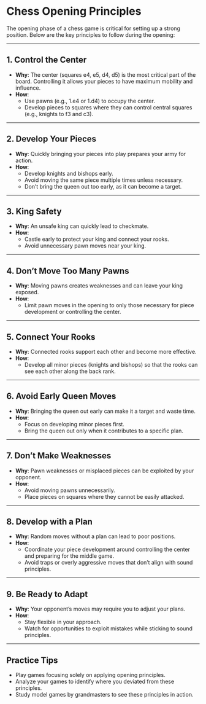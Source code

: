 # Chess Opening Principles

The opening phase of a chess game is critical for setting up a strong position. Below are the key principles to follow during the opening:

---

## 1. **Control the Center**
- **Why**: The center (squares e4, e5, d4, d5) is the most critical part of the board. Controlling it allows your pieces to have maximum mobility and influence.
- **How**:
  - Use pawns (e.g., 1.e4 or 1.d4) to occupy the center.
  - Develop pieces to squares where they can control central squares (e.g., knights to f3 and c3).

---

## 2. **Develop Your Pieces**
- **Why**: Quickly bringing your pieces into play prepares your army for action.
- **How**:
  - Develop knights and bishops early.
  - Avoid moving the same piece multiple times unless necessary.
  - Don’t bring the queen out too early, as it can become a target.

---

## 3. **King Safety**
- **Why**: An unsafe king can quickly lead to checkmate.
- **How**:
  - Castle early to protect your king and connect your rooks.
  - Avoid unnecessary pawn moves near your king.

---

## 4. **Don’t Move Too Many Pawns**
- **Why**: Moving pawns creates weaknesses and can leave your king exposed.
- **How**:
  - Limit pawn moves in the opening to only those necessary for piece development or controlling the center.

---

## 5. **Connect Your Rooks**
- **Why**: Connected rooks support each other and become more effective.
- **How**:
  - Develop all minor pieces (knights and bishops) so that the rooks can see each other along the back rank.

---

## 6. **Avoid Early Queen Moves**
- **Why**: Bringing the queen out early can make it a target and waste time.
- **How**:
  - Focus on developing minor pieces first.
  - Bring the queen out only when it contributes to a specific plan.

---

## 7. **Don’t Make Weaknesses**
- **Why**: Pawn weaknesses or misplaced pieces can be exploited by your opponent.
- **How**:
  - Avoid moving pawns unnecessarily.
  - Place pieces on squares where they cannot be easily attacked.

---

## 8. **Develop with a Plan**
- **Why**: Random moves without a plan can lead to poor positions.
- **How**:
  - Coordinate your piece development around controlling the center and preparing for the middle game.
  - Avoid traps or overly aggressive moves that don’t align with sound principles.

---

## 9. **Be Ready to Adapt**
- **Why**: Your opponent’s moves may require you to adjust your plans.
- **How**:
  - Stay flexible in your approach.
  - Watch for opportunities to exploit mistakes while sticking to sound principles.

---

## Practice Tips
- Play games focusing solely on applying opening principles.
- Analyze your games to identify where you deviated from these principles.
- Study model games by grandmasters to see these principles in action.
